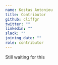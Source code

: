 ```yaml
---
name: Kostas Antoniou
title: Contributor
github: cliffgr
twitter: ""
linkedin: ""
slack: ""
joining_date: ""
role: contributor
---
```


Still waiting for this
